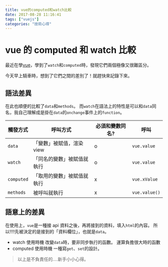 ```yaml
---
title: vue的computed和watch比較
date: 2017-08-28 11:16:41
tags: ["vuejs"]
categories: "技術心得"
---
```


# vue 的 computed 和 watch 比較

最近在學[vue](https://github.com/dwatow/vueExercise)，學到了`watch`和`computed`時，發現它們兩個極像又很難區分。

今天早上騎車時，想到了它們之間的差別了！就趕快來記錄下來。

## 語法差異

在此也順便的比較了`data`和`methods`。
而`watch`在語法上的特性是可以和`data`同名，我自己理解成是掛在`data`的`onchange`事件上的`function`。

| 觸發方式   | 呼叫方式                   | 必須和變數同名? | 呼叫          |
| ---------- | -------------------------- | --------------- | ------------- |
| `data`     | 「變數」被賦值，渲染 view  | o               | `vue.value`   |
| `watch`    | 「同名的變數」被賦值就執行 | o               | `vue.value`   |
| `computed` | 「取用的變數」被賦值就執行 | x               | `vue.xValue`  |
| `methods`  | 被呼叫就執行               | x               | `vue.value()` |

## 語意上的差異

在使用上，`vue`是一種接 api 資料之後，再將接到的資料，填入`html`的內容。
所以!!!!先被決定的是接到的「資料欄位」，也就是`data`。

- watch 使用時機
  改變`data`時，要非同步執行的函數。
  運算負擔很大時的函數
- computed 使用時機
  一種寫`get`、`set`的設計。

> 以上是不負責任的....新手小小心得。
